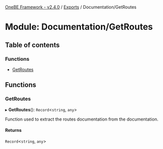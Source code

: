 [OneBE Framework - v2.4.0](../README.md) / [Exports](../modules.md) / Documentation/GetRoutes

# Module: Documentation/GetRoutes

## Table of contents

### Functions

- [GetRoutes](Documentation_GetRoutes.md#getroutes)

## Functions

### GetRoutes

▸ **GetRoutes**(): `Record`<`string`, `any`\>

Function used to extract the routes documentation from the documentation.

#### Returns

`Record`<`string`, `any`\>
